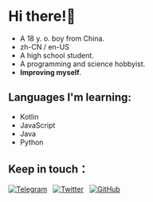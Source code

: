 # Hi there!🎉

- A 18 y. o. boy from China.  
- zh-CN / en-US
- A high school student.  
- A programming and science hobbyist.  
- **Improving myself**.

## Languages I'm learning:

- Kotlin
- JavaScript
- Java
- Python


<!--等star多点再把stats显示出来，现在没脸见人-->

<!--![Runzelee's GitHub stats](https://github-readme-stats.vercel.app/api?username=Runzelee&count_private=true)-->
<!--![Top Langs](https://github-readme-stats.vercel.app/api/top-langs/?username=Runzelee)]-->

## Keep in touch：

[![Telegram](https://img.shields.io/badge/Telegram-2CA5E0?style=for-the-badge&logo=telegram&logoColor=white)](https://t.me/runze500301)&nbsp;&nbsp;&nbsp;[![Twitter](https://img.shields.io/badge/Twitter-%231DA1F2.svg?style=for-the-badge&logo=Twitter&logoColor=white)](https://twitter.com/runze69143376)&nbsp;&nbsp;&nbsp;[![GitHub](https://img.shields.io/badge/github-%23121011.svg?style=for-the-badge&logo=github&logoColor=white)](https://github.com/Runzelee)

